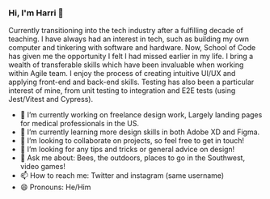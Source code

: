 ### Hi, I'm Harri 👋
Currently transitioning into the tech industry after a fulfilling decade of teaching. 
I have always had an interest in tech, such as building my own computer and tinkering with software and hardware. Now, School of Code has given me the opportunity I felt I had missed earlier in my life. 
I bring a wealth of transferable skills which have been invaluable when working within Agile team. I enjoy the process of creating intuitive UI/UX and applying front-end and back-end skills.
Testing has also been a particular interest of mine, from unit testing to integration and E2E tests (using Jest/Vitest and Cypress).
- 🔭 I’m currently working on freelance design work, Largely landing pages for medical professionals in the US.
- 🌱 I’m currently learning more design skills in both Adobe XD and Figma.
- 👯 I’m looking to collaborate on projects, so feel free to get in touch!
- 🤔 I’m looking for any tips and tricks or general advice on design!
- 💬 Ask me about: Bees, the outdoors, places to go in the Southwest, video games!
- 📫 How to reach me: Twitter and instagram (same username)
- 😄 Pronouns: He/Him
